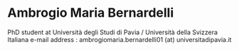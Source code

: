 # Ambrogio Maria Bernardelli
PhD student at Università degli Studi di Pavia / Università della Svizzera Italiana
e-mail address : ambrogiomaria.bernardelli01 (at) universitadipavia.it
